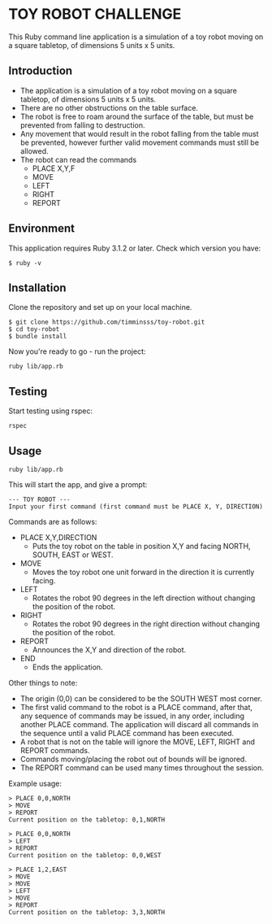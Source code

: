 # TOY ROBOT CHALLENGE

This Ruby command line application is a simulation of a toy robot moving on a square tabletop, of dimensions 5 units x 5 units.

## Introduction

- The application is a simulation of a toy robot moving on a square tabletop, of dimensions 5 units x 5 units.
- There are no other obstructions on the table surface.
- The robot is free to roam around the surface of the table, but must be prevented from falling to destruction.
- Any movement that would result in the robot falling from the table must be prevented, however further valid movement commands must still be allowed.
- The robot can read the commands
  - PLACE X,Y,F
  - MOVE
  - LEFT
  - RIGHT
  - REPORT

## Environment

This application requires Ruby 3.1.2 or later. Check which version you have:
```
$ ruby -v
```

## Installation

Clone the repository and set up on your local machine.
```
$ git clone https://github.com/timminsss/toy-robot.git
$ cd toy-robot
$ bundle install
```

Now you're ready to go - run the project:
```
ruby lib/app.rb
```

## Testing

Start testing using rspec:
```
rspec
```

## Usage

```
ruby lib/app.rb
```
This will start the app, and give a prompt:
```
--- TOY ROBOT ---
Input your first command (first command must be PLACE X, Y, DIRECTION)
```
Commands are as follows:

- PLACE X,Y,DIRECTION
  - Puts the toy robot on the table in position X,Y and facing NORTH, SOUTH, EAST or WEST.
- MOVE
  - Moves the toy robot one unit forward in the direction it is currently facing.
- LEFT
  - Rotates the robot 90 degrees in the left direction without changing the position of the robot.
- RIGHT
  - Rotates the robot 90 degrees in the right direction without changing the position of the robot.
- REPORT
  - Announces the X,Y and direction of the robot.
- END
  - Ends the application.

Other things to note:

- The origin (0,0) can be considered to be the SOUTH WEST most corner.
- The first valid command to the robot is a PLACE command, after that, any sequence of commands may be issued, in any order, including another PLACE command. The application will discard all commands in the sequence until a valid PLACE command has been executed.
- A robot that is not on the table will ignore the MOVE, LEFT, RIGHT and REPORT commands.
- Commands moving/placing the robot out of bounds will be ignored.
- The REPORT command can be used many times throughout the session.

Example usage:
```
> PLACE 0,0,NORTH
> MOVE
> REPORT
Current position on the tabletop: 0,1,NORTH
```
```
> PLACE 0,0,NORTH
> LEFT
> REPORT
Current position on the tabletop: 0,0,WEST
```
```
> PLACE 1,2,EAST
> MOVE
> MOVE
> LEFT
> MOVE
> REPORT
Current position on the tabletop: 3,3,NORTH
```
